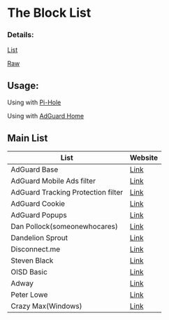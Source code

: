 # The Block List 


### Details: 
[List](data/host.txt)

[Raw](https://raw.githubusercontent.com/dufferdonkey/Blocklist/main/data/hosts)
## Usage:
Using with [Pi-Hole](https://pi-hole.net)

Using with [AdGuard Home](https://adguard.com/en/adguard-home/overview.html)


## Main List
| List  | Website |
| ------------- | ------------- |
| AdGuard Base | [Link](https://adguardteam.github.io/AdGuardSDNSFilter/Filters/filter.txt) |
| AdGuard Mobile Ads filter | [Link](https://raw.githubusercontent.com/AdguardTeam/FiltersRegistry/master/filters/filter_11_Mobile/filter.txt) |
| AdGuard Tracking Protection filter | [Link](https://raw.githubusercontent.com/AdguardTeam/FiltersRegistry/master/filters/filter_3_Spyware/filter.txt) |
| AdGuard Cookie | [Link](https://raw.githubusercontent.com/AdguardTeam/FiltersRegistry/master/filters/filter_18_Annoyances_Cookies/filter.txt) |
| AdGuard Popups | [Link](https://raw.githubusercontent.com/AdguardTeam/FiltersRegistry/master/filters/filter_19_Annoyances_Popups/filter.txt) |
| Dan Pollock(someonewhocares) | [Link](https://someonewhocares.org/hosts/zero/hosts) |
| Dandelion Sprout | [Link](https://raw.githubusercontent.com/DandelionSprout/adfilt/master/Alternate%20versions%20Anti-Malware%20List/AntiMalwareAdGuardHome.txt)
| Disconnect.me | [Link](https://s3.amazonaws.com/lists.disconnect.me/simple_ad.txt)  |
| Steven Black  | [Link](https://raw.githubusercontent.com/StevenBlack/hosts/master/hosts)  |
| OISD Basic | [Link](https://abp.oisd.nl/basic/)
| Adway | [Link](https://adaway.org/hosts.txt)
| Peter Lowe | [Link](https://pgl.yoyo.org/adservers/serverlist.php?showintro=0;hostformat=hosts)
| Crazy Max(Windows) | [Link](https://github.com/crazy-max/WindowsSpyBlocker/blob/master/data/hosts/spy.txt) |
